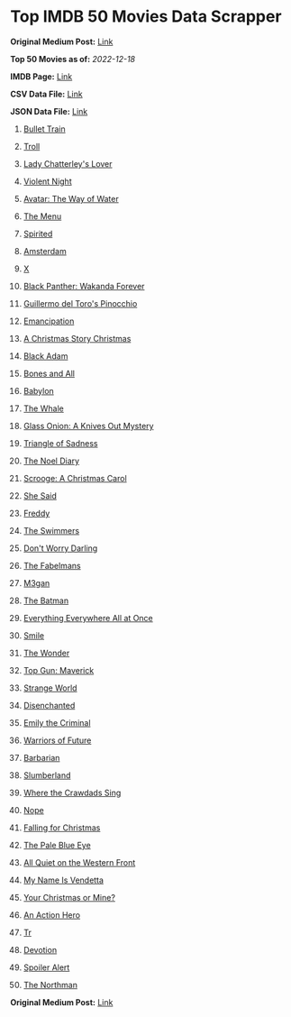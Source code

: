# Top IMDB 50 Movies Data Scrapper

**Original Medium Post:** [Link](https://medium.com/@nishantsahoo/which-movie-should-i-watch-5c83a3c0f5b1) 

**Top 50 Movies as of:** _2022-12-18_

**IMDB Page:** [Link](http://www.imdb.com/search/title?release_date=2022,2022&title_type=feature)

**CSV Data File:** [Link](/Data/data.csv)

**JSON Data File:** [Link](/Data/data.json)

1. [Bullet Train](https://www.imdb.com/title/tt12593682/?ref_=adv_li_tt)

2. [Troll](https://www.imdb.com/title/tt11116912/?ref_=adv_li_tt)

3. [Lady Chatterley's Lover](https://www.imdb.com/title/tt14369780/?ref_=adv_li_tt)

4. [Violent Night](https://www.imdb.com/title/tt12003946/?ref_=adv_li_tt)

5. [Avatar: The Way of Water](https://www.imdb.com/title/tt1630029/?ref_=adv_li_tt)

6. [The Menu](https://www.imdb.com/title/tt9764362/?ref_=adv_li_tt)

7. [Spirited](https://www.imdb.com/title/tt10999120/?ref_=adv_li_tt)

8. [Amsterdam](https://www.imdb.com/title/tt10304142/?ref_=adv_li_tt)

9. [X](https://www.imdb.com/title/tt13560574/?ref_=adv_li_tt)

10. [Black Panther: Wakanda Forever](https://www.imdb.com/title/tt9114286/?ref_=adv_li_tt)

11. [Guillermo del Toro's Pinocchio](https://www.imdb.com/title/tt1488589/?ref_=adv_li_tt)

12. [Emancipation](https://www.imdb.com/title/tt12530246/?ref_=adv_li_tt)

13. [A Christmas Story Christmas](https://www.imdb.com/title/tt17220704/?ref_=adv_li_tt)

14. [Black Adam](https://www.imdb.com/title/tt6443346/?ref_=adv_li_tt)

15. [Bones and All](https://www.imdb.com/title/tt10168670/?ref_=adv_li_tt)

16. [Babylon](https://www.imdb.com/title/tt10640346/?ref_=adv_li_tt)

17. [The Whale](https://www.imdb.com/title/tt13833688/?ref_=adv_li_tt)

18. [Glass Onion: A Knives Out Mystery](https://www.imdb.com/title/tt11564570/?ref_=adv_li_tt)

19. [Triangle of Sadness](https://www.imdb.com/title/tt7322224/?ref_=adv_li_tt)

20. [The Noel Diary](https://www.imdb.com/title/tt13007592/?ref_=adv_li_tt)

21. [Scrooge: A Christmas Carol](https://www.imdb.com/title/tt20917338/?ref_=adv_li_tt)

22. [She Said](https://www.imdb.com/title/tt14807308/?ref_=adv_li_tt)

23. [Freddy](https://www.imdb.com/title/tt15145764/?ref_=adv_li_tt)

24. [The Swimmers](https://www.imdb.com/title/tt8745676/?ref_=adv_li_tt)

25. [Don't Worry Darling](https://www.imdb.com/title/tt10731256/?ref_=adv_li_tt)

26. [The Fabelmans](https://www.imdb.com/title/tt14208870/?ref_=adv_li_tt)

27. [M3gan](https://www.imdb.com/title/tt8760708/?ref_=adv_li_tt)

28. [The Batman](https://www.imdb.com/title/tt1877830/?ref_=adv_li_tt)

29. [Everything Everywhere All at Once](https://www.imdb.com/title/tt6710474/?ref_=adv_li_tt)

30. [Smile](https://www.imdb.com/title/tt15474916/?ref_=adv_li_tt)

31. [The Wonder](https://www.imdb.com/title/tt9288822/?ref_=adv_li_tt)

32. [Top Gun: Maverick](https://www.imdb.com/title/tt1745960/?ref_=adv_li_tt)

33. [Strange World](https://www.imdb.com/title/tt10298840/?ref_=adv_li_tt)

34. [Disenchanted](https://www.imdb.com/title/tt1596342/?ref_=adv_li_tt)

35. [Emily the Criminal](https://www.imdb.com/title/tt15255876/?ref_=adv_li_tt)

36. [Warriors of Future](https://www.imdb.com/title/tt7375466/?ref_=adv_li_tt)

37. [Barbarian](https://www.imdb.com/title/tt15791034/?ref_=adv_li_tt)

38. [Slumberland](https://www.imdb.com/title/tt13320662/?ref_=adv_li_tt)

39. [Where the Crawdads Sing](https://www.imdb.com/title/tt9411972/?ref_=adv_li_tt)

40. [Nope](https://www.imdb.com/title/tt10954984/?ref_=adv_li_tt)

41. [Falling for Christmas](https://www.imdb.com/title/tt14715170/?ref_=adv_li_tt)

42. [The Pale Blue Eye](https://www.imdb.com/title/tt14138650/?ref_=adv_li_tt)

43. [All Quiet on the Western Front](https://www.imdb.com/title/tt1016150/?ref_=adv_li_tt)

44. [My Name Is Vendetta](https://www.imdb.com/title/tt15229674/?ref_=adv_li_tt)

45. [Your Christmas or Mine?](https://www.imdb.com/title/tt21994906/?ref_=adv_li_tt)

46. [An Action Hero](https://www.imdb.com/title/tt15600222/?ref_=adv_li_tt)

47. [Tr](https://www.imdb.com/title/tt14444726/?ref_=adv_li_tt)

48. [Devotion](https://www.imdb.com/title/tt7693316/?ref_=adv_li_tt)

49. [Spoiler Alert](https://www.imdb.com/title/tt7775720/?ref_=adv_li_tt)

50. [The Northman](https://www.imdb.com/title/tt11138512/?ref_=adv_li_tt)

**Original Medium Post:** [Link](https://medium.com/@nishantsahoo/which-movie-should-i-watch-5c83a3c0f5b1) 

